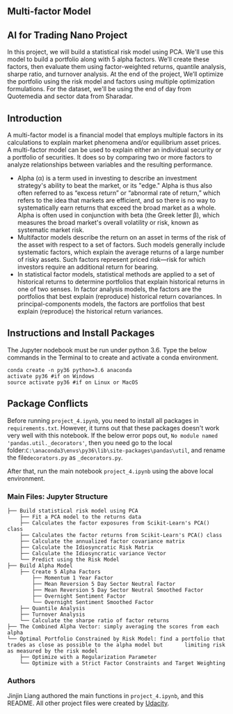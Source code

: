 ## Multi-factor Model

## AI for Trading Nano Project

In this project, we will build a statistical risk model using PCA. We'll use this model to build a portfolio along with 5 alpha factors. We’ll create these factors, then evaluate them using factor-weighted returns, quantile analysis, sharpe ratio, and turnover analysis. At the end of the project, We’ll optimize the portfolio using the risk model and factors using multiple optimization formulations. For the dataset, we'll be using the end of day from Quotemedia and sector data from Sharadar.

## Introduction

A multi-factor model is a financial model that employs multiple factors in its calculations to explain market phenomena and/or equilibrium asset prices. A multi-factor model can be used to explain either an individual security or a portfolio of securities. It does so by comparing two or more factors to analyze relationships between variables and the resulting performance.

- Alpha (α) is a term used in investing to describe an investment strategy's ability to beat the market, or its "edge." Alpha is thus also often referred to as “excess return” or “abnormal rate of return,” which refers to the idea that markets are efficient, and so there is no way to systematically earn returns that exceed the broad market as a whole. Alpha is often used in conjunction with beta (the Greek letter β), which measures the broad market's overall volatility or risk, known as systematic market risk.
- Multifactor models describe the return on an asset in terms of the risk of the asset with respect to a set of factors. Such models generally include systematic factors, which explain the average returns of a large number of risky assets. Such factors represent priced risk—risk for which investors require an additional return for bearing.
- In statistical factor models, statistical methods are applied to a set of historical returns to determine portfolios that explain historical returns in one of two senses. In factor analysis models, the factors are the portfolios that best explain (reproduce) historical return covariances. In principal-components models, the factors are portfolios that best explain (reproduce) the historical return variances.

## Instructions and Install Packages

The Jupyter nodebook must be run under python 3.6.  Type the below commands in the Terminal to  to create and activate a conda environment.

```
conda create -n py36 python=3.6 anaconda
activate py36 #if on Windows
source activate py36 #if on Linux or MacOS
```

## Package Conflicts

Before running `project_4.ipynb`, you need to install all packages in `requirements.txt`. However, it turns out that these packages doesn't work very well with this notebook. If the below error pops out, `No module named 'pandas.util._decorators'`, then you need go to the local  folder:`C:\anaconda3\envs\py36\lib\site-packages\pandas\util`, and rename the file`decorators.py` as `_decorators.py`. 

After that, run the main notebook `project_4.ipynb` using the above local environment.

### Main Files: Jupyter Structure

```
├── Build statistical risk model using PCA
    ├── Fit a PCA model to the returns data
    ├── Calculates the factor exposures from Scikit-Learn's PCA() class
    ├── Calculates the factor returns from Scikit-Learn's PCA() class
    ├── Calculate the annualized factor covariance matrix
    ├── Calculate the Idiosyncratic Risk Matrix
    ├── Calculate the Idiosyncratic variance Vector
    └── Predict using the Risk Model
├── Build Alpha Model
    ├── Create 5 Alpha Factors
        ├── Momentum 1 Year Factor
        ├── Mean Reversion 5 Day Sector Neutral Factor
        ├── Mean Reversion 5 Day Sector Neutral Smoothed Factor
        ├── Overnight Sentiment Factor
        └── Overnight Sentiment Smoothed Factor
    ├── Quantile Analysis
    ├── Turnover Analysis
    └── Calculate the sharpe ratio of factor returns
├── The Combined Alpha Vector: simply averaging the scores from each alpha
└── Optimal Portfolio Constrained by Risk Model: find a portfolio that trades as close as possible to the alpha model but 		limiting risk as measured by the risk model
	├── Optimize with a Regularization Parameter
	└── Optimize with a Strict Factor Constraints and Target Weighting
```

### Authors

Jinjin Liang authored the main functions in `project_4.ipynb`, and this README. All other project files were created by [Udacity](https://www.udacity.com/).

